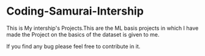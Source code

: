 # Coding-Samurai-Intership
This is My intership's Projects.This are the ML basis projects in which I have made the Project on the basics of the dataset is given to me.

If you find any bug please feel free to contribute in it.
